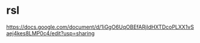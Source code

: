 # rsl

https://docs.google.com/document/d/1iGgO6UqOBEfARjIdHXTDcoPLXX1vSaej4kes8LMP0c4/edit?usp=sharing
